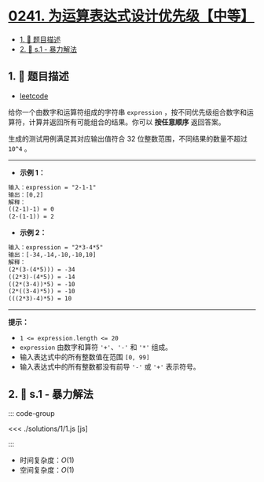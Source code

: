 # [0241. 为运算表达式设计优先级【中等】](https://github.com/tnotesjs/TNotes.leetcode/tree/main/notes/0241.%20%E4%B8%BA%E8%BF%90%E7%AE%97%E8%A1%A8%E8%BE%BE%E5%BC%8F%E8%AE%BE%E8%AE%A1%E4%BC%98%E5%85%88%E7%BA%A7%E3%80%90%E4%B8%AD%E7%AD%89%E3%80%91)

<!-- region:toc -->

- [1. 📝 题目描述](#1--题目描述)
- [2. 🎯 s.1 - 暴力解法](#2--s1---暴力解法)

<!-- endregion:toc -->

## 1. 📝 题目描述

- [leetcode](https://leetcode.cn/problems/different-ways-to-add-parentheses/)

给你一个由数字和运算符组成的字符串 `expression` ，按不同优先级组合数字和运算符，计算并返回所有可能组合的结果。你可以 **按任意顺序** 返回答案。

生成的测试用例满足其对应输出值符合 32 位整数范围，不同结果的数量不超过 `10^4` 。

---

- **示例 1：**

```txt
输入：expression = "2-1-1"
输出：[0,2]
解释：
((2-1)-1) = 0
(2-(1-1)) = 2
```

- **示例 2：**

```txt
输入：expression = "2*3-4*5"
输出：[-34,-14,-10,-10,10]
解释：
(2*(3-(4*5))) = -34
((2*3)-(4*5)) = -14
((2*(3-4))*5) = -10
(2*((3-4)*5)) = -10
(((2*3)-4)*5) = 10
```

---

**提示：**

- `1 <= expression.length <= 20`
- `expression` 由数字和算符 `'+'`、`'-'` 和 `'*'` 组成。
- 输入表达式中的所有整数值在范围 `[0, 99]`
- 输入表达式中的所有整数都没有前导 `'-'` 或 `'+'` 表示符号。

## 2. 🎯 s.1 - 暴力解法

::: code-group

<<< ./solutions/1/1.js [js]

:::

- 时间复杂度：$O(1)$
- 空间复杂度：$O(1)$
